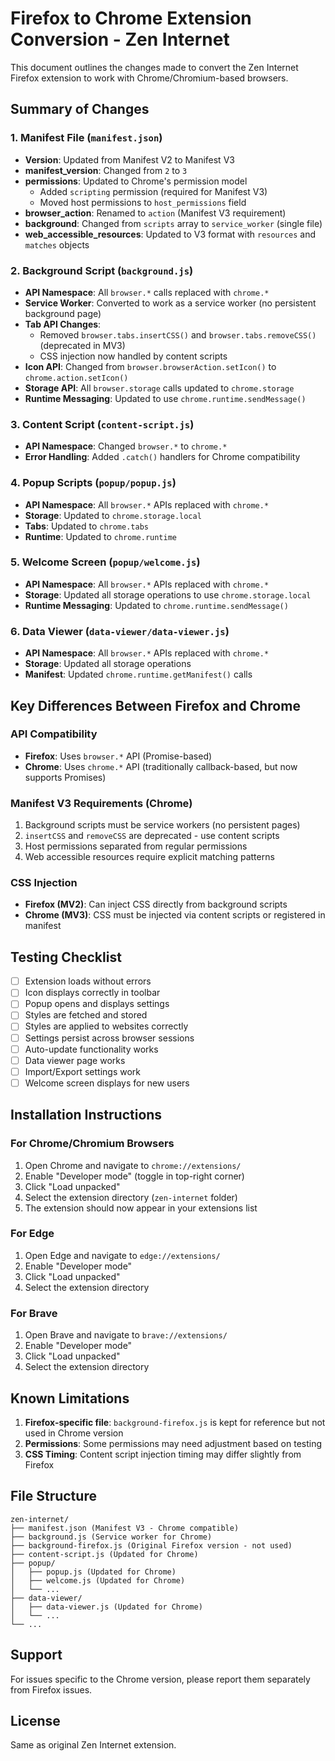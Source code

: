 # Firefox to Chrome Extension Conversion - Zen Internet

This document outlines the changes made to convert the Zen Internet Firefox extension to work with Chrome/Chromium-based browsers.

## Summary of Changes

### 1. Manifest File (`manifest.json`)

- **Version**: Updated from Manifest V2 to Manifest V3
- **manifest_version**: Changed from `2` to `3`
- **permissions**: Updated to Chrome's permission model
  - Added `scripting` permission (required for Manifest V3)
  - Moved host permissions to `host_permissions` field
- **browser_action**: Renamed to `action` (Manifest V3 requirement)
- **background**: Changed from `scripts` array to `service_worker` (single file)
- **web_accessible_resources**: Updated to V3 format with `resources` and `matches` objects

### 2. Background Script (`background.js`)

- **API Namespace**: All `browser.*` calls replaced with `chrome.*`
- **Service Worker**: Converted to work as a service worker (no persistent background page)
- **Tab API Changes**:
  - Removed `browser.tabs.insertCSS()` and `browser.tabs.removeCSS()` (deprecated in MV3)
  - CSS injection now handled by content scripts
- **Icon API**: Changed from `browser.browserAction.setIcon()` to `chrome.action.setIcon()`
- **Storage API**: All `browser.storage` calls updated to `chrome.storage`
- **Runtime Messaging**: Updated to use `chrome.runtime.sendMessage()`

### 3. Content Script (`content-script.js`)

- **API Namespace**: Changed `browser.*` to `chrome.*`
- **Error Handling**: Added `.catch()` handlers for Chrome compatibility

### 4. Popup Scripts (`popup/popup.js`)

- **API Namespace**: All `browser.*` APIs replaced with `chrome.*`
- **Storage**: Updated to `chrome.storage.local`
- **Tabs**: Updated to `chrome.tabs`
- **Runtime**: Updated to `chrome.runtime`

### 5. Welcome Screen (`popup/welcome.js`)

- **API Namespace**: All `browser.*` APIs replaced with `chrome.*`
- **Storage**: Updated all storage operations to use `chrome.storage.local`
- **Runtime Messaging**: Updated to `chrome.runtime.sendMessage()`

### 6. Data Viewer (`data-viewer/data-viewer.js`)

- **API Namespace**: All `browser.*` APIs replaced with `chrome.*`
- **Storage**: Updated all storage operations
- **Manifest**: Updated `chrome.runtime.getManifest()` calls

## Key Differences Between Firefox and Chrome

### API Compatibility

- **Firefox**: Uses `browser.*` API (Promise-based)
- **Chrome**: Uses `chrome.*` API (traditionally callback-based, but now supports Promises)

### Manifest V3 Requirements (Chrome)

1. Background scripts must be service workers (no persistent pages)
2. `insertCSS` and `removeCSS` are deprecated - use content scripts
3. Host permissions separated from regular permissions
4. Web accessible resources require explicit matching patterns

### CSS Injection

- **Firefox (MV2)**: Can inject CSS directly from background scripts
- **Chrome (MV3)**: CSS must be injected via content scripts or registered in manifest

## Testing Checklist

- [ ] Extension loads without errors
- [ ] Icon displays correctly in toolbar
- [ ] Popup opens and displays settings
- [ ] Styles are fetched and stored
- [ ] Styles are applied to websites correctly
- [ ] Settings persist across browser sessions
- [ ] Auto-update functionality works
- [ ] Data viewer page works
- [ ] Import/Export settings work
- [ ] Welcome screen displays for new users

## Installation Instructions

### For Chrome/Chromium Browsers

1. Open Chrome and navigate to `chrome://extensions/`
2. Enable "Developer mode" (toggle in top-right corner)
3. Click "Load unpacked"
4. Select the extension directory (`zen-internet` folder)
5. The extension should now appear in your extensions list

### For Edge

1. Open Edge and navigate to `edge://extensions/`
2. Enable "Developer mode"
3. Click "Load unpacked"
4. Select the extension directory

### For Brave

1. Open Brave and navigate to `brave://extensions/`
2. Enable "Developer mode"
3. Click "Load unpacked"
4. Select the extension directory

## Known Limitations

1. **Firefox-specific file**: `background-firefox.js` is kept for reference but not used in Chrome version
2. **Permissions**: Some permissions may need adjustment based on testing
3. **CSS Timing**: Content script injection timing may differ slightly from Firefox

## File Structure

```
zen-internet/
├── manifest.json (Manifest V3 - Chrome compatible)
├── background.js (Service worker for Chrome)
├── background-firefox.js (Original Firefox version - not used)
├── content-script.js (Updated for Chrome)
├── popup/
│   ├── popup.js (Updated for Chrome)
│   ├── welcome.js (Updated for Chrome)
│   └── ...
├── data-viewer/
│   ├── data-viewer.js (Updated for Chrome)
│   └── ...
└── ...
```

## Support

For issues specific to the Chrome version, please report them separately from Firefox issues.

## License

Same as original Zen Internet extension.
